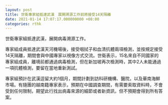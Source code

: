 ```yaml
---
layout: post
title: 世衛專家組抵達武漢　展開溯源工作前將接受14天隔離
date: 2021-01-14 17:07:17.000000000 +08:00
categories: rthk
---
```


世衛專家組抵達武漢，展開病毒溯源工作。

專家組成員抵達武漢天河機場後，接受咽拭子和血清抗體兩項檢測，並按規定接受14天隔離，期間會與中國專家以視像方式交流。世衛表示，15名來自不同國家的專家組成員，離境前都通過病毒檢測，但在新加坡再次檢測時，其中2人未能通過一項抗體檢測，要留在當地重新測試。

專家組預計在武漢逗留大約1個月，期間計劃到訪科研機構、醫院，以及華南海鮮市場。有隨團的越南籍專家表示，預期在中國調查期間，有需要索取資料時，不會受到任何限制，期望此行找出病毒來源的細節或者新資訊，但不預期會得到所有答案。
